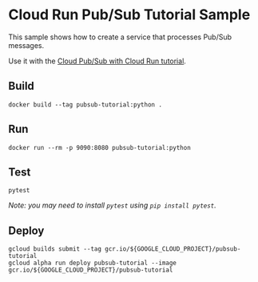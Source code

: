 # Cloud Run Pub/Sub Tutorial Sample

This sample shows how to create a service that processes Pub/Sub messages.

Use it with the [Cloud Pub/Sub with Cloud Run tutorial](http://cloud.google.com/run/docs/tutorials/pubsub).

## Build

```
docker build --tag pubsub-tutorial:python .
```

## Run

```
docker run --rm -p 9090:8080 pubsub-tutorial:python
```

## Test

```
pytest
```

_Note: you may need to install `pytest` using `pip install pytest`._

## Deploy

```
gcloud builds submit --tag gcr.io/${GOOGLE_CLOUD_PROJECT}/pubsub-tutorial
gcloud alpha run deploy pubsub-tutorial --image gcr.io/${GOOGLE_CLOUD_PROJECT}/pubsub-tutorial
```
